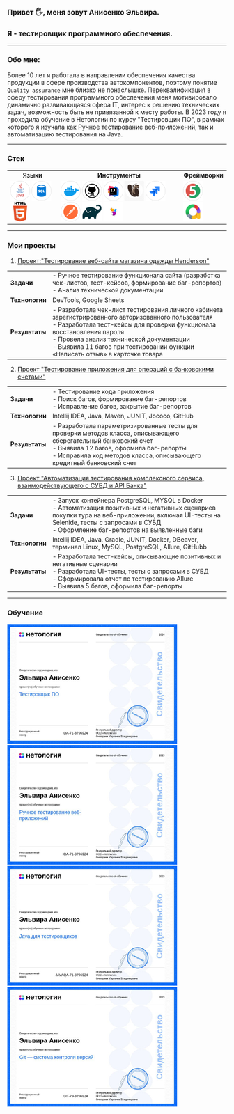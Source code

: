 ### Привет 🖐, меня зовут Анисенко Эльвира. 
### Я - тестировщик программного обеспечения.
***
### Обо мне: 
Более 10 лет я работала  в направлении обеспечения качества продукции в сфере производства автокомпонентов, поэтому понятие `Quality assurance` мне близко не понаслышке. 
Переквалификация в сферу тестирования программного обеспечения меня мотивировало динамично развивающаяся сфера IT, интерес к решению технических задач, возможность быть не привязанной к месту работы. 
В 2023 году я проходила обучение в Нетологии по курсу "Тестировщик ПО", в рамках которого  я изучала как Ручное тестирование веб-приложений, так и автоматизацию тестирования на Java.
***
### Стек

<table >
 <tr> <td > <div align="center"><b>Языки</b></div> </td> <td> <div align="center"><b>Инструменты<b/></div> </td> <td> <div align="center"><b>Фреймворки<b/></div> </td> </tr>
 <tr> <td> <div>   <img src="https://github.com/ElviraAnisenko/ElviraAnisenko/blob/main/icons/tools_Java_color.png" title="java" alt="java" width="45" height="45"/> 
<img src="https://github.com/ElviraAnisenko/ElviraAnisenko/blob/main/icons/tools_SQL_color.png" title="sql" alt="sql" width="45" height="45"/> <img src="https://github.com/ElviraAnisenko/ElviraAnisenko/blob/main/icons/html.png" title="html" alt="html" width="45" height="45"/> 
</div>  </td>  <td> <div> <img src="https://github.com/ElviraAnisenko/ElviraAnisenko/blob/main/icons/tools_Docker_color.png" title="Docker" alt="Docker" width="45" height="45"/> 
<img src="https://github.com/ElviraAnisenko/ElviraAnisenko/blob/main/icons/tools_GitHub_color.png" title="GitHub" alt="GitHub" width="45" height="45"/> 
<img src="https://github.com/ElviraAnisenko/ElviraAnisenko/blob/main/icons/tools_IntelliJ_IDEA_color.png" title="IDEA" alt="IDEA" width="45" height="45"/> 
<img src="https://github.com/ElviraAnisenko/ElviraAnisenko/blob/main/icons/1830380-middle.png" title="DBeaver" alt="DBeaver" width="45" height="45"/> 
<img src="https://github.com/ElviraAnisenko/ElviraAnisenko/blob/main/icons/tools_JIRA_color.png" title="JIRA" alt="JIRA" width="45" height="45"/> 
<img src="https://github.com/ElviraAnisenko/ElviraAnisenko/blob/main/icons/tools_Postman_color.png" title="Postman" alt="Postman" width="45" height="45"/> 
<img src="https://github.com/ElviraAnisenko/ElviraAnisenko/blob/main/icons/gradle-knowledge-graph-logo.png" title="qradle" alt="qradle" width="45" height="45"/> <img src="https://github.com/ElviraAnisenko/ElviraAnisenko/blob/main/icons/selenide%20(2).png" title="selenide" alt="selenide" width="45" height="45"/></div>  </td> 
 <td> <div> <img src="https://github.com/ElviraAnisenko/ElviraAnisenko/blob/main/icons/tools_JUnit_color.png" title="junit" alt="junit" width="45" height="45"/>
<img src="https://github.com/ElviraAnisenko/ElviraAnisenko/blob/main/icons/allure%20report.png" title="allure" alt="allure" width="45" height="45"/> 
</div>  </td> 
</tr>
</table>


***
### Мои проекты

1. [Проект:"Тестирование веб-сайта магазина одежды Henderson"](https://drive.google.com/drive/folders/1RVRxNdNFSKICdKhsqP1nE55AWaaJP3RH)
<table >
<tr> <td > <div align="left"><b>Задачи</b></div> </td> <td> <div align="left">- Ручное тестирование функционала сайта (разработка чек-листов, тест-кейсов, формирование баг-репортов)</div> <div align="left">- Анализ технической документации</div></td> </tr>
 <tr> <td > <div align="left"><b>Технологии</b></div> </td> <td> <div align="left">DevTools, Google Sheets</div> </td> </tr>
<tr> <td > <div align="left"><b>Результаты</b></div> </td> <td> <div align="left">- Разработала чек-лист тестирования личного кабинета зарегистрированного авторизованного пользователя</div> <div align="left">- Разработала тест-кейсы для проверки функционала восстановления пароля</div> <div align="left">- Провела анализ технической документации</div> <div align="left">- Выявила 11 багов при тестировании функции «Написать отзыв» в карточке товара</div></td> </tr>
</table>

2. [Проект "Тестирование приложения для операций с банковскими счетами"](https://github.com/ElviraAnisenko/CreditAccount)
<table >
<tr> <td > <div align="left"><b>Задачи</b></div> </td> <td> <div align="left">- Тестирование кода приложения</div> <div align="left">- Поиск багов, формирование баг-репортов </div><div align="left">- Исправление багов, закрытие баг-репортов </div></td> </tr>
 <tr> <td > <div align="left"><b>Технологии</b></div> </td> <td> <div align="left">Intellij IDEA, Java, Maven, JUNIT, Jococo, GitHub</div> </td> </tr>
<tr> <td > <div align="left"><b>Результаты</b></div> </td> <td> <div align="left">- Разработала параметризированные тесты для проверки методов класса, описывающего сберегательный банковский счет </div> <div align="left">- Выявила 12 багов, оформила баг-репорты</div> <div align="left">- Исправила код методов класса, описывающего кредитный банковский счет</div></td> </tr>
</table>

3. [Проект "Автоматизация тестирования комплексного сервиса, взаимодействующего с СУБД и API Банка"](https://github.com/ElviraAnisenko/Diplom_QA)
<table >
<tr> <td > <div align="left"><b>Задачи</b></div> </td> <td> <div align="left">- Запуск контейнера PostgreSQL, MYSQL в Docker</div> <div align="left">- Автоматизация позитивных и негативных сценариев покупки тура на веб-приложении, включая UI-тесты на Selenide, тесты с запросами в СУБД </div><div align="left">- Оформление баг-репортов на выявленные баги </div></td> </tr>
 <tr> <td > <div align="left"><b>Технологии</b></div> </td> <td> <div align="left">Intellij IDEA, Java, Gradle, JUNIT, Docker, DBeaver, терминал Linux, MySQL, PostgreSQL, Allure, GitHubb</div> </td> </tr>
<tr> <td > <div align="left"><b>Результаты</b></div> </td> <td> <div align="left">- Разработала тест-кейсы, описывающие  позитивных и негативные сценарии </div><div align="left">- Разработала UI-тесты, тесты с запросами в СУБД </div> <div align="left">- Сформировала отчет по тестированию Allure </div> <div align="left">- Выявила 5 багов, оформила баг-репорты</div></td> </tr>
</table>

***

### Обучение
<div> <img src="https://github.com/ElviraAnisenko/ElviraAnisenko/blob/main/certificates/QA.jpg" title="Тестировщик ПО" alt="Тестировщик ПО" width="390" height="275"/>  <img src="https://github.com/ElviraAnisenko/ElviraAnisenko/blob/main/certificates/Manual%20testing.jpg" title="Ручное тестирование" alt="Ручное тестирование" width="390" height="275"/> </div> 
<div> <img src="https://github.com/ElviraAnisenko/ElviraAnisenko/blob/main/certificates/Java.jpg" title="Java" alt="Java" width="390" height="275"/>  <img src="https://github.com/ElviraAnisenko/ElviraAnisenko/blob/main/certificates/Git.jpg" title="Git" alt="Git" width="390" height="275"/> </div> 


 
